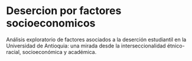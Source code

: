 # Desercion por factores socioeconomicos
Análisis exploratorio de factores asociados a la deserción estudiantil en la Universidad de Antioquia: una mirada desde la interseccionalidad étnico-racial, socioeconómica y académica.
